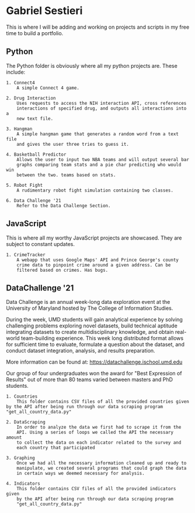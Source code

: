 # Gabriel Sestieri
This is where I will be adding and working on projects and scripts in my free time to build a portfolio. 

## Python
The Python folder is obviously where all my python projects are. These include:

	1. Connect4
		A simple Connect 4 game.

	2. Drug Interaction
		Uses requests to access the NIH interaction API, cross references
		interactions of specified drug, and outputs all interactions into a
		new text file.

	3. Hangman
		A simple hangman game that generates a random word from a text file
		and gives the user three tries to guess it.
	
	4. Basketball Predictor
		Allows the user to input two NBA teams and will output several bar
		graphs comparing team stats and a pie char predicting who would win
		between the two. teams based on stats.

	5. Robot Fight
		A rudimentary robot fight simulation containing two classes. 
	
	6. Data Challenge '21
		Refer to the Data Challenge Section.

## JavaScript
This is where all my worthy JavaScript projects are showcased. They are subject to constant updates.

	1. CrimeTracker
		A webapp that uses Google Maps' API and Prince George's county
		crime data to pinpoint crime around a given address. Can be
		filtered based on crimes. Has bugs.

## DataChallenge '21
Data Challenge is an annual week-long data exploration event at the University of Maryland hosted by The College of Information Studies.

During the week, UMD students will gain analytical experience by solving challenging problems exploring novel datasets, build technical aptitude integrating datasets to create multidisciplinary knowledge, and obtain real-world team-building experience. This week long distributed format allows for sufficient time to evaluate, formulate a question about the dataset, and conduct dataset integration, analysis, and results preparation.

More information can be found at: https://datachallenge.ischool.umd.edu

Our group of four undergraduates won the award for "Best Expression of Results" out of more than 80 teams varied between masters and PhD students.

	1. Countries
		This folder contains CSV files of all the provided countries given by the API after being run through our data scraping program "get_all_country_data.py"

	2. DataScraping
		In order to analyze the data we first had to scrape it from the
		API. Using a series of loops we called the API the necessary amount
		to collect the data on each indicator related to the survey and
		each country that participated 

	3. Graphing
		Once we had all the necessary information cleaned up and ready to
		manipulate, we created several programs that could graph the data
		in certain ways we deemed necessary for analysis.
	
	4. Indicators
		This folder contains CSV files of all the provided indicators given
		by the API after being run through our data scraping program
		"get_all_country_data.py"
